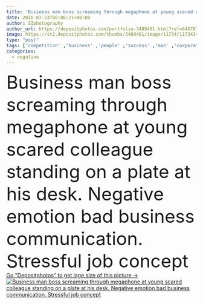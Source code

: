 ```yaml
---
title: 'Business man boss screaming through megaphone at young scared colleague '
date: 2016-07-23T08:06:21+00:00
author: SIphotography
author_url: https://depositphotos.com/portfolio-3489481.html?ref=64678756
image: https://st2.depositphotos.com/thumbs/3489481/image/11734/117343426/api_thumb_450.jpg?forcejpeg=true
type: "post"
tags: ['competition' ,'business' ,'people' ,'success' ,'man' ,'corporate' ,'announcement' ,'message' ,'two' ,'talk' ,'talking' ,'manager' ,'pressure' ,'work' ,'stress' ,'tool' ,'voice' ,'speaker' ,'leader' ,'angry' ,'company' ,'loudspeaker' ,'crazy' ,'leadership' ,'shouting' ,'ear' ,'problems' ,'conflict' ,'fear' ,'anger' ,'shout' ,'scream' ,'loss' ,'megaphone' ,'speak' ,'interview' ,'rage' ,'rude' ,'career' ,'quarrel' ,'employee' ,'fury' ,'negotiation' ,'propaganda' ,'yell' ,'deaf' ,'blame' ,'Co operation' ,'accuse' ,'patronize' ]
categories: 
  - negative
---
```

<div aling="center">
            <font size="60"> Business man boss screaming through megaphone at young scared colleague standing on a plate at his desk. Negative emotion bad business communication. Stressful job concept</font>   
</div>
<div>
    <a href='https://st2.depositphotos.com/thumbs/3489481/image/11734/117343426/api_thumb_450.jpg?forcejpeg=true?ref=64678756' target=_blank > Go "Depositphotos" to get lage size of this picture ->
        <img href='https://st2.depositphotos.com/thumbs/3489481/image/11734/117343426/api_thumb_450.jpg?forcejpeg=true?ref=64678756' src='https://st2.depositphotos.com/3489481/11734/i/950/depositphotos_117343426-stock-photo-business-man-boss-screaming-through.jpg?forcejpeg=true' alt='Business man boss screaming through megaphone at young scared colleague standing on a plate at his desk. Negative emotion bad business communication. Stressful job concept' >
    </a>
</div>
